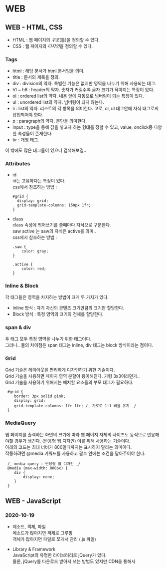 # WEB

## WEB - HTML, CSS

- HTML : 웹 페이지의 _구조_(틀)을 정의할 수 있다.
- CSS : 웹 페이지의 *디자인*을 정의할 수 있다.

### Tags

- html : 해당 문서가 html 문서임을 의미.
- title : 문서의 제목을 정의.
- div : division의 약자. 특별한 기능은 없지만 영역을 나누기 위해 사용되는 태그.
- h1 ~ h6 : header의 약자. 숫자가 커질수록 글자 크기가 작아지는 특징이 있다.
- ol : ordered list의 약자. 내용 앞에 자동으로 넘버링이 되는 특징이 있다.
- ul : unordered list의 약자. 넘버링이 되지 않는다.
- li : list의 약자. 리스트의 각 항목을 의미한다. 고로, ol, ul 태그안에 자식 태그로써 삽입되어야 한다.
- p : paragraph의 약자. 문단을 의미한다.
- input : type을 통해 값을 넣고자 하는 형태를 정할 수 있고, value, onclick등 다양한 속성들이 존재한다.
- br : 개행 태그.

이 밖에도 많은 태그들이 있으니 검색해보길..

### Attributes

- id  
  id는 고유하다는 특징이 있다.  
  css에서 참조하는 방법 :

  ```
  #grid {
    display: grid;
    grid-template-columns: 150px 1fr;
  }
  ```

- class  
   class 속성에 띄어쓰기를 쓸때마다 자식으로 구분한다.  
   saw active 는 saw의 자식은 active를 의미..  
   css에서 참조하는 방법 :

  ```
  .saw {
      color: gray;
  }

  .active {
      color: red;
  }
  ```

### Inline & Block

각 태그들은 영역을 차지하는 방법이 크게 두 가지가 있다.

- Inline 방식 : 자기 자신의 콘텐츠 크기만큼의 크기만 할당한다.
- Block 방식 : 특정 영역의 크기의 전체를 할당한다.

### span & div

두 태그 모두 특정 영역을 나누기 위한 태그이다.  
그러나.. 둘의 차이점은 span 태그는 inline, div 태그는 block 방식이라는 점이다.

### Grid

Grid 기술은 레이아웃을 편리하게 디자인하기 위한 기술이다.  
Grid 기술을 사용하면 페이지 영역 분할이 용이해진다. 가령 3x3이라던가..  
Grid 기술을 사용하기 위해서는 배치할 요소들의 부모 태그가 필요하다.

```
 #grid {
    border: 3px solid pink;
    display: grid;
    grid-template-columns: 1fr 1fr; /_ 가로로 1:1 비율 유지 _/
 }
```

### MediaQuery

웹 페이지를 출력하는 화면의 크기에 따라 웹 페이지 자체의 사이즈도 동적으로 반응해야할 경우가 생긴다. (반응형 웹 디자인) 이를 위해 사용하는 기술이다.  
아래의 코드는 최대 너비가 800일때까지는 표시하지 말라는 의미이다.  
작동하려면 @media 키워드를 사용하고 괄호 안에는 조건을 달아주어야 한다.

```
 /_ media query : 반응형 웹 디자인 _/
 @media (max-width: 800px) {
    div {
        display: none;
    }
 }
```

## WEB - JavaScript

### 2020-10-19

- 메소드, 객체, 파일  
  메소드가 많아지면 객체로 그루핑  
  객체가 많아지면 파일로 쪼개서 관리 (.js 파일)

- Library & Framework  
  JavaScript의 유명한 라이브러리로 jQuery가 있다.  
  물론, jQuery를 다운로드 받아서 쓰는 방법도 있지만 CDN을 통해서 <script scr="xxx"> 키워드를 사용하여 스크립트를 import하는 방법도 있다..  
  CDN : Content Delivery Network 의 약자. (https://jquery.com/download/)

- jQuery  
  \$('xx:) : 해당 모든 태그를 제어하겠다는 의미
  .css() : 스타일을 위한 메소드

## WEB - Node.js

### 2020-10-19

Nodejs를 통해 웹 애플리케이션을 만들어보자.  
웹 애플리케이션은 HTML같은 문서들을 자동으로 만들 수 있다. 직접 작성하지 않고도..

극단적으로 생각해보자. 만약 1억개의 웹 페이지에 있는 ol 태그들을 ul 태그들로 바꿔야 한다면 수작업을 하면 매우 힘들지 않을까? 이를 해결할 수 있는 도구가 Node.js이다.

웹은 클라이언트와 서버 사이에 request, response관계에 있다.  
Node.js는 웹 서버로써의 기능을 수행할 것이다.

### 2020-10-20

- 템플릿 리터럴 (JavaScript)  
  템플릿 리터럴은 `기호를 사용하면 된다. 템플릿 리터럴을 사용하면 변수를 \${}로 대체할 수 있으며 개행문자와 같은 특수기호를 따로 사용하지 않아도 된다.

- URL  
  URL의 형식에 대해 알아보자.  
   'http://opentutorials.org:3000/main?id=HTML&page=12'  
  **http** : hyper text transfer protocol, 사용자가 서버에 접속할 때의 방식. 웹 브라우저와 웹 서버가 데이터를 주고 받기 위한 프로토콜  
  **opentutorials.org** : host(domain)  
  **3000** : 3000번 포트와 연결되어 있는 서버와 통신. 3000번 포트에 nodejs 서버를 실행시킨 것. 단, 80번 포트를 통해서 실행시킨 경우 접속할 때에는 80번이 생략 가능하다. 전세계적으로 80번을 쓰기 때문.  
  **main** : path  
  **?id=HTML&page=12** : _query string_, 요청할 때 전달할 정보. ?로 시작하는 것으로 약속되어 있다.

- Query String  
  Query String을 통해 동적인 웹 페이지를 제공할 수 있다. (틀이 같다는 전재에서) 똑같은 템플릿에 데이터만 다른 경우 어떡해야 하는가? 에 대한 문제를 해결할 수 있는 것이다.

  ```
      var queryData = url.parse(\_url, true).query;
      var title = queryData.id;
  ```

  queryData에는 특정 객체가 생성된다. 이 객체는 URL의 /? 뒤에 오는 정보들을 담고 있다. 그래서, id에 대한 정보를 담고 있다면 위의 title 변수처럼 객체안의 정보를 참조하여 템플릿 리터럴을 사용해 동적인 웹 페이지를 제공할 수 있게 된다.

- fs (File System)  
  fs.fileRead(path, options, callback) 메소드를 통해 주어진 Query String에 따라 알맞는 파일(웹 페이지)을 로드할 수 있다. 물론 서버단의 스크립트가 수정되면 nodejs를 재구동해야 하지만, 각 웹 페이지의 수정사항을 반영할 때에는 파일을 읽어들이는 구조이기 때문에 nodejs를 재구동할 필요가 없다.

  fs.readdir(path, callback) 메소드를 통해 해당 디렉터리의 파일목록들을 읽어들일 수 있다.

- Synchronous & Asynchronous  
  Synchronous는 동기, Asynchronous는 비동기라는 의미이다. 동기는 하나의 작업이 끝날 때까지 다음 작업을 실행하지 않는다. 반대로 비동기는 하나의 작업이 끝나지 않더라도 다른 작업을 수행함을 의미한다. (병렬적)  
  Node.js는 **비동기**를 위한 기능들이 포함되어 있다.  
  예를 들어보자..

  ```
  fs.readFile(path[, options], callback)
  fs.readFileSync(path[, options])
  ```

- Callback  
  함수를 인자로써 넘길 수 있다. 그리고 특정작업이 끝나면 인자로 넘겨준 콜백메소드를 호출하여 해당 작업을 수행하는 것을 의미한다.

  ```
  var a = function () {
  console.log("A");
  };

  function slowfunc(callback) {
  callback();
  }

  slowfunc(a);
  ```

- NPM (Node Package Manager)
  Nodsjs에서 NPM을 통해 패키지(일종의 모듈)을 설치 및 관리할 수 있다.  
  pm2를 통해 우리가 Nodejs를 통해 만든 프로그램을 패키지화 시켜 관리할 수 있다.

  ```
  // pm2 패키지 설치
  npm install pm2 -g

  // pm2 패키지를 통해 우리가 만든 프로그램을 실행
  pm2 start main.js

  // pm2 패키지를 통해 실행되고 있는 프로그램을 모니터링
  pm2 monit

  // pm2 패키지를 통해 실행되고 있는 프로그램 리스트 출력
  pm2 list

  // pm2 패키지를 통해 실행되고 있는 프로그램을 stop
  pm2 stop main.js

  // --watch 옵션을 붙이게 되면 변경사항이 생기더라도 재구동을 할 필요가 없음.
  pm2 start main.js --watch

  // 문제점이 발생하면 로그를 출력하여 오류를 발견 가능.
  pm2 log
  ```

- HTML Form  
   사용자가 서버쪽으로 데이터를 전송하기 위한 방식.  
   HTML 문서에서 form 태그를 사용하면 된다. form 태그의 속성으로 action이 사용되는데 이는 어디로 입력받은 데이터를 전송할 것인지를 의미한다. 그리고 어떤 데이터를 전송할 것인지를 알아야 하므로 name속성을 사용해야 한다.

  ```
  <form action="http://localhost:3000/process_create">
    <p><input type="text" name="title" /></p>
    <p>
        <textarea name="description"></textarea>
    </p>
    <p>
        <input type="submit" />
    </p>
  </form>
  ```

  http://localhost:3000/process_create?title=111&description=222  
  title과 description에 입력한 값으로 쿼리스트링이 만들어지는 것을 확인할 수 있다.

  그러나 이 방법은 좋은 방법이 아니다. URL에 데이터가 포함되어 있기 때문에 누군가가 이를 악용할 수 있기 때문이다. (GET 방식)

  ```
  <form action="http://localhost:3000/process_create" method="POST">
  <p><input type="text" name="title" /></p>
  <p>
      <textarea name="description"></textarea>
  </p>
  <p>
      <input type="submit" />
  </p>
  </form>
  ```

  허나, 위와 같이 method속성에 POST값을 주게 되면 쿼리 스트링의 데이터를 URL에 노출시키지 않고 요청할 수 있게 된다.

- GET 방식 & POST 방식  
  출처 : https://hongsii.github.io/2017/08/02/what-is-the-difference-get-and-post/  
   *GET 방식*은 **서버로부터 정보를 조회**하기 위해 설계된 메소드입니다. GET은 요청을 전송할 때 필요한 데이터를 Body에 담지 않고, **쿼리스트링**을 통해 전송합니다. 쿼리스트링을 사용하게 되면 URL에 **조회 조건**을 표시하기 때문에 특정 페이지를 **링크하거나 북마크**할 수 있습니다.

  쿼리스트링을 포함한 URL의 샘플은 아래와 같습니다. 여기서 요청 파라미터명은 name1, name2이고, 각각의 파라미터는 value1, value2라는 값으로 서버에 요청을 보내게 됩니다.

  www.example-url.com/resources?name1=value1&name2=value2

  그리고 GET은 불필요한 요청을 제한하기 위해 요청이 캐시될 수 있습니다. js, css, 이미지 같은 정적 컨텐츠는 데이터양이 크고, 변경될 일이 적어서 반복해서 동일한 요청을 보낼 필요가 없습니다. **정적 컨텐츠를 요청**하고 나면 브라우저에서는 **요청을 캐시**해두고, 동일한 요청이 발생할 때 서버로 요청을 보내지 않고 캐시된 데이터를 사용합니다. 그래서 프론트엔드 개발을 하다보면 **정적 컨텐츠가 캐시돼 컨텐츠를 변경해도 내용이 바뀌지 않는 경우**가 종종 발생합니다. 이 때는 브라우저의 캐시를 지워주면 다시 컨텐츠를 조회하기 위해 서버로 요청을 보내게 됩니다.

  *POST 방식*은 **리소스를 생성/변경/삭제**하기 위해 설계되었기 때문에 GET과 달리 전송해야될 데이터를 **HTTP 메세지의 Body에 담아서** 전송합니다. HTTP 메세지의 Body는 **길이의 제한없이** 데이터를 전송할 수 있습니다. 그래서 POST 요청은 GET과 달리 **대용량 데이터**를 전송할 수 있습니다. 이처럼 POST는 데이터가 Body로 전송되고 내용이 눈에 보이지 않아 GET보다 보안적인 면에서 안전하다고 생각할 수 있지만, POST 요청도 크롬 개발자 도구, Fiddler와 같은 툴로 요청 내용을 확인할 수 있기 때문에 민감한 데이터의 경우에는 반드시 **암호화**해 전송해야 합니다. (크롬 브라우저 - 개발자 도구 - Network - Form Data에서 확인이 가능)

  그리고 POST로 요청을 보낼 때는 요청 **헤더의 Content-Type에 요청 데이터의 타입을 표시**해야 합니다. 데이터 타입을 표시하지 않으면 서버는 내용이나 URL에 포함된 리소스의 확장자명 등으로 데이터 타입을 유추합니다. 만약, 알 수 없는 경우에는 application/octet-stream로 요청을 처리합니다.

### 2020-10-26

**CRUD (Create, Read, Update, Delete)**

- READ 기능 구현하기

```
if (pathname == "/create_process") {
    var body = "";

    /* data 이벤트 */
    // web 브라우저가 post방식으로 데이터를 전송할 때 데이터가 많으면 무리가 갈 수 있다.
    // node.js에서는 post 방식으로 전송된 데이터가 많을 때를 대비해서..
    request.on("data", function (data) {
      // 데이터를 조각내서 수신할 때마다 추가
      body = body + data;

      // 한번에 너무 많은 양이 들어오면 접속을 끊는다.
      if (body.length > 1e6) {
        request.connection.destroy();
      }
    });

    /* end 이벤트 */
    // 정보 수신이 끝난 시점.
    request.on("end", function () {
      var post = qs.parse(body);
      var title = post.title;
      var description = post.description;
    });

    response.writeHead(200);
    response.end("success");
  }
```

- CREATE 기능 구현하기

```
    /* end 이벤트 */
    // 정보 수신이 끝난 시점.
    request.on("end", function () {
      var post = qs.parse(body);
      var title = post.title;
      var description = post.description;

      // 아래의 콜백함수는 에러를 처리하는 부분을 위해 제공됨.
      // 콜백함수가 호출되는 시점 : 파일의 저장이 끝날을 때
      fs.writeFile(`data/${title}`, description, "utf8", function (err) {
        response.writeHead(200);
        response.end("success");
      });
    }
```

그러나.. 생성된 파일을 볼 수 있는 *뷰 페이지*가 필요하다!

**리다이렉션**이 필요하다.  
리다이렉션 : 사용자를 다른 페이지로 보내는 것.

```
    /* end 이벤트 */
    // 정보 수신이 끝난 시점.
    request.on("end", function () {
      var post = qs.parse(body);
      var title = post.title;
      var description = post.description;

      // 아래의 콜백함수는 에러를 처리하는 부분을 위해 제공됨.
      // 콜백함수가 호출되는 시점 : 파일의 저장이 끝날을 때
      fs.writeFile(`data/${title}`, description, "utf8", function (err) {
        response.writeHead(302, { Location: `/?id=${title}` }); // 302 : redirection
        response.end();
      });
    }
```

우리는 여태까지 CREATE 연산을 구현한 것이다. 앞으로 UPDATE도 구현할 것이다..

- UPDATE 기능 구현하기

필요한 것

1. Form
2. Read 기능 - form의 수정할 데이터를 읽기 위한..

```
if (pathname == "/update") {
    fs.readdir("./data/", (err, files) => {
      var list = getFileList(files);
      var description = fs.readFileSync(`data/${title}`, "utf8");
      var control = `<a href="/create">create</a> <a href="/update?id=${title}">update</a>`;
      var form = `
      <form action="http://localhost:3000/update_process" method="POST" placeholder="title">
      <input type="hidden" name="id" value="${title}">
      <p><input type="text" name="title" value="${title}"/></p>
      <p>
        <textarea name="description" placeholder="description">
        ${description}</textarea>
      </p>
      <p>
        <input type="submit" value="UPDATE"/>
      </p>
    </form>
      `;
      var template = templateHTML(title, list, form, control);

      response.writeHead(200); // Success
      response.end(template);
    });
  }
```

input hidden 타입은 특정 파일을 수정할 때, 이름을 수정한 경우 수정된 이름의 파일을 찾을 수 없을 것이다. 그래서 기존의 파일명을 유지하기 위해 존재한다.

```
if (pathname == "/update_process") {
    var body = "";

    request.on("data", function (data) {
      body = body + data;

      if (body.length > 1e6) {
        request.connection.destroy();
      }
    });

    request.on("end", function () {
      var post = qs.parse(body);
      var id = post.id;
      var title = post.title;
      var description = post.description;

      // 파일의 이름 변경
      fs.rename(`data/${id}`, `data/${title}`, function (error) {
        // 파일의 내용 변경
        fs.writeFile(`data/${title}`, description, "utf8", function (err) {
          response.writeHead(302, { Location: `/?id=${title}` });
          response.end();
        });
      });
    });
  }
```

- DELETE 기능 구현하기  
  DELETE 버튼을 눌렀을 때는 특정 페이지로 이동하게끔 링크를 걸어두면 위험하다. 그 이유는 해당 링크를 접근하면 (특히 GET 방식은 요청 URL에 쿼리 스트링이 들어가 있으므로 정보 노출이 더 심하다.) 누구나 데이터를 삭제할 수 있기 때문이다. 그래서 삭제기능은 **form**으로 구현하는게 맞다.

```
if (pathname == "/") {
    fs.readdir("./data/", (err, files) => {
      var list = getFileList(files);
      var description = "Hello, Node.js";
      var template = null;
      var control = null;

      if (title == undefined) {
        title = "Welcome";
        control = "";
      } else {
        description = fs.readFileSync(`data/${title}`, "utf8");
        control = `
        <a href="/create">CREATE</a>
        <a href="/update?id=${title}">UPDATE</a>
        <form action="delete_process" method="post">
          <input type="hidden" name="id" value="${title}">
          <input type="submit" value="delete">
        </form>`;
      }

      template = templateHTML(title, list, description, control);

      if (template != null) {
        response.writeHead(200); // Success
        response.end(template);
      }
    });
  }
```

```
if (pathname == "/delete_process") {
    var body = "";

    request.on("data", function (data) {
      body = body + data;

      if (body.length > 1e6) {
        request.connection.destroy();
      }
    });

    request.on("end", function () {
      var post = qs.parse(body);
      var id = post.id;

      fs.unlink(`data/${id}`, function (error) {
        response.writeHead(302, { Location: `/` }); // 302 : redirection
        response.end();
      });
    });
  }
```

파일을 삭제할 때는 fs객체의 unlink() 메소드를 사용하면 된다. 그리고 삭제한 이후에는 최초의 경로로 리다이렉트를 해줄 필요가 있다.

### 2020-11-10

- Module  
  객체(프로퍼티와 메소드의 집합)들을 **라이브러리**화 시키는 단위이다.  
  라이브러리화를 위해서는 module.exports 키워드를 사용해야 한다.  
  라이브러리화된 모듈은 require() 메소드를 통해 불러올 수 있다.

  ```
  // mo.js

  M = {
    fields:'value',
    func:function(){
      console.log(this.fields);
      }
    }

  module.exports = M;
  ```

  ```
  // mouse.js

  var M = require('./mo.js')
  ```

- Security (오염된 정보가 **입력**된 사례)
  현재 상태에서는 보안 문제가 있다. 무슨 문제냐? 만약 요청 url에 http://localhost:3000/?id=../password.js라고 입력했다고 가정하자. 쿼리스트링의 id에 ../ 부분을 보면 상위디렉터리에 접근이 가능하다는 점이다. 이는 계속 상위디렉터를 타고가면 우리의 하드 디스크에도 접근이 가능하다는 중대한 문제가 존재한다.

  path 모듈의 parse() 메소드를 사용하면 경로를 파싱한 정보를 담고있는 객체를 얻을 수 있다.

  ```
  // lib/pathparse.js

  var path = require('path');

  parsing = path.parse('../password.js');

  console.log(parsing);
  console.log(parsing.base);
  ```

  ```
  // 실행결과

  {
    root: '',
    dir: '..',
    base: 'password.js',
    ext: '.js',
    name: 'password'
  }
  password.js
  ```

  이를 사용하여 base 부분만 뽑아내면 입력정보에 대한 보안을 만족시킬 수 있다.

  ```
  // 기존의 title 변수명을 title_로 바꾸었다.
  var _title = queryData.id;
  var title = _title;
  if (_title != undefined) {
    title = path.parse(_title).base;
  }
  ```

  http://localhost:3000/?id=../password.js 를 url로 입력하고 \_title 변수를 출력해보았다.

  ```
  // pm2 log 결과
  0|main   | ../password.js
  ```

  그러나 오류가 발생했다.

  ```
  0|main   | Error: ENOENT: no such file or directory, open 'data/password.js'
  0|main   |     at Object.openSync (fs.js:462:3)
  0|main   |     at Object.readFileSync (fs.js:364:35)
  0|main   |     at D:\02. Development\WEB\NodeJS\main.js:33:26
  0|main   |     at FSReqCallback.oncomplete (fs.js:156:23) {
  0|main   |   errno: -4058,
  0|main   |   syscall: 'open',
  0|main   |   code: 'ENOENT',
  0|main   |   path: 'data/password.js'
  0|main   | }
  ```

  ../password.js 부분의 base부분(password.js)만 필터링하여 나머지 경로는 제거한 상태로 요청 url을 쏘기 때문에 data/password.js 요청이 찍히는 것이다. (data/../password.js로 찍히지 않고..)

### 2020-11-16

- Security (오염된 정보가 **출력**된 사례)

사용자는 데이터만을 서버에게 요청하여 출력물을 봐야한다. 그러나.. script태그를 사용하면 해당 데이터는 더 이상 데이터가 아닌 하나의 스크립트로 간주하여 실제로 실행된다.

![2020111601](https://user-images.githubusercontent.com/32003817/99250132-893d7b00-284e-11eb-9e39-81849060f2db.PNG)
